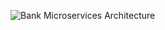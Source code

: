 ![Bank Microservices Architecture](https://github.com/user-attachments/assets/392aab09-ca8f-4a28-adeb-4fb9e5ea8ddb)
